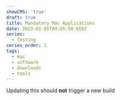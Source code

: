 ```yaml
---
showCMS: 'true'
draft: true
title: Mandatory Mac Applications
date: 2023-01-05T04:05:50.659Z
series:
  - Testing
series_order: 1
tags:
  - mac
  - software
  - downloads
  - tools
---
```

Updating this should **not** trigger a new build
